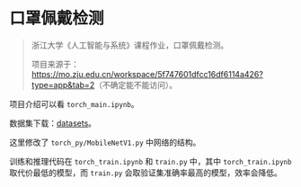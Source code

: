 # 口罩佩戴检测

>浙江大学《人工智能与系统》课程作业，口罩佩戴检测。
>
>项目来源于：<https://mo.zju.edu.cn/workspace/5f747601dfcc16df6114a426?type=app&tab=2>（不确定能不能访问）。

项目介绍可以看 `torch_main.ipynb`。

数据集下载：[datasets](https://wwe.lanzous.com/iZ7bYluahpi)。

这里修改了 `torch_py/MobileNetV1.py` 中网络的结构。

训练和推理代码在 `torch_train.ipynb` 和 `train.py` 中，其中 `torch_train.ipynb` 取代价最低的模型，而 `train.py` 会取验证集准确率最高的模型，效率会降低。

